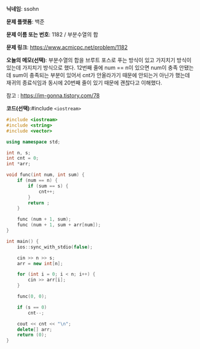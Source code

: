 **닉네임**: ssohn

**문제 플랫폼**: 백준

**문제 이름 또는 번호**: 1182 / 부분수열의 합

**문제 링크**: https://www.acmicpc.net/problem/1182

**오늘의 메모(선택)**: 부분수열의 합을 브루트 포스로 푸는 방식이 있고 가지치기 방식이 있는데 가지치기 방식으로 했다. 12번째 줄에 num == n이 있으면 num이 충족 안됐는데 sum이 충족되는 부분이 있어서 cnt가 안올라가기 때문에 안되는거 아닌가 했는데 재귀의 종료식임과 동시에 20번째 줄이 있기 때문에 괜찮다고 이해했다.

참고 : https://im-gonna.tistory.com/78

**코드(선택)**:#include `<iostream>`

```c++
#include <iostream>
#include <string>
#include <vector>

using namespace std;

int n, s;
int	cnt = 0;
int	*arr;

void func(int num, int sum) {
	if (num == n) {
		if (sum == s) {
			cnt++;
		}
		return ;
	}

	func (num + 1, sum);
	func (num + 1, sum + arr[num]);
}

int main() {
	ios::sync_with_stdio(false);

	cin >> n >> s;
	arr = new int[n];

	for (int i = 0; i < n; i++) {
		cin >> arr[i];
	}

	func(0, 0);

	if (s == 0)
		cnt--;

	cout << cnt << "\n";
	delete[] arr;
	return (0);
}
```
